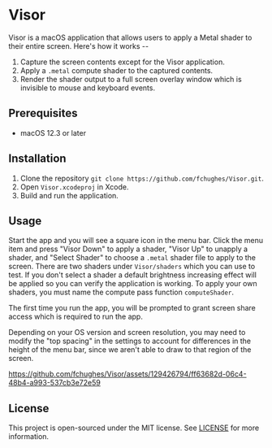 # Visor

Visor is a macOS application that allows users to apply a Metal shader to their entire screen. Here's how it works -- 
1. Capture the screen contents except for the Visor application.
2. Apply a `.metal` compute shader to the captured contents.
3. Render the shader output to a full screen overlay window which is invisible to mouse and keyboard events.


## Prerequisites
- macOS 12.3 or later

## Installation
1. Clone the repository `git clone https://github.com/fchughes/Visor.git`.
2. Open `Visor.xcodeproj` in Xcode.
3. Build and run the application.

## Usage
Start the app and you will see a square icon in the menu bar. Click the menu item and press "Visor Down" to apply a shader, "Visor Up" to unapply a shader, and "Select Shader" to choose a `.metal` shader file to apply to the screen. There are two shaders under `Visor/shaders` which you can use to test. If you don't select a shader a default brightness increasing effect will be applied so you can verify the application is working. To apply your own shaders, you must name the compute pass function `computeShader`.

The first time you run the app, you will be prompted to grant screen share access which is required to run the app.

Depending on your OS version and screen resolution, you may need to modify the "top spacing" in the settings to account for differences in the height of the menu bar, since we aren't able to draw to that region of the screen. 



https://github.com/fchughes/Visor/assets/129426794/ff63682d-06c4-48b4-a993-537cb3e72e59


## License
This project is open-sourced under the MIT license. See [LICENSE](LICENSE) for more information.
